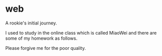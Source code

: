 # web
A rookie's initial journey.

I used to study in the online class which is called MiaoWei and there are some of my homework as follows.

Please forgive me for the poor quality.
